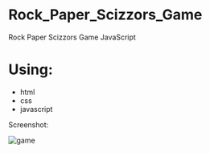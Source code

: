 # Rock_Paper_Scizzors_Game
Rock Paper Scizzors Game JavaScript

# Using:

- html
- css
- javascript

Screenshot:

![game](https://user-images.githubusercontent.com/25865551/100127276-3af82f80-2e7f-11eb-8297-8ad9bc6a7fd0.png)
